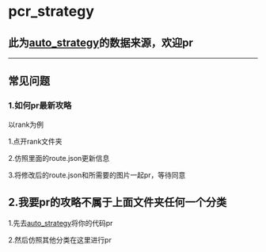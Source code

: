 # pcr_strategy

## 此为[auto_strategy](https://github.com/SonderXiaoming/auto_strategy)的数据来源，欢迎pr

------

## 常见问题

### 1.如何pr最新攻略

以rank为例

1.点开rank文件夹

2.仿照里面的route.json更新信息

3.将修改后的route.json和所需要的图片一起pr，等待同意

## 2.我要pr的攻略不属于上面文件夹任何一个分类

1.先去[auto_strategy](https://github.com/SonderXiaoming/auto_strategy)将你的代码pr

2.然后仿照其他分类在这里进行pr
